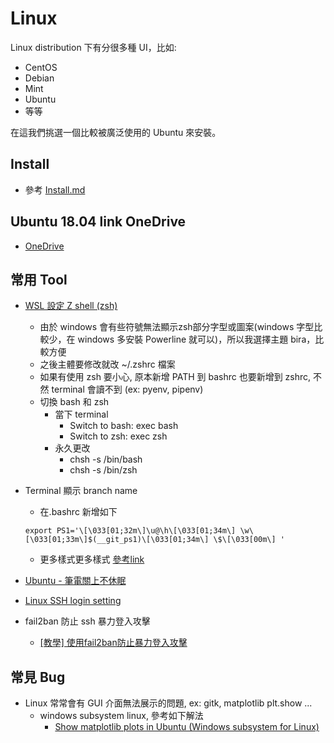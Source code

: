 # Linux

Linux distribution 下有分很多種 UI，比如:

- CentOS
- Debian
- Mint
- Ubuntu
- 等等

在這我們挑選一個比較被廣泛使用的 Ubuntu 來安裝。

## Install

- 參考 [Install.md](https://github.com/machineCYC/EnvironmentSetting/blob/master/Linux/INSTALL.md)

## Ubuntu 18.04 link OneDrive

- [OneDrive](https://www.maketecheasier.com/sync-onedrive-linux/)

## 常用 Tool

- [WSL 設定 Z shell (zsh)](https://poychang.github.io/note-windows-terminal/)
    - 由於 windows 會有些符號無法顯示zsh部分字型或圖案(windows 字型比較少，在 windows 多安裝 Powerline 就可以)，所以我選擇主題 bira，比較方便
    - 之後主體要修改就改 ~/.zshrc 檔案
    - 如果有使用 zsh 要小心, 原本新增 PATH 到 bashrc 也要新增到 zshrc, 不然 terminal 會讀不到 (ex: pyenv, pipenv)
    - 切換 bash 和 zsh
        - 當下 terminal
            - Switch to bash: exec bash
            - Switch to zsh: exec zsh
        - 永久更改
            - chsh -s /bin/bash
            - chsh -s /bin/zsh

- Terminal 顯示 branch name
    - 在.bashrc 新增如下
    ```
    export PS1='\[\033[01;32m\]\u@\h\[\033[01;34m\] \w\[\033[01;33m\]$(__git_ps1)\[\033[01;34m\] \$\[\033[00m\] '
    ```
    - 更多樣式更多樣式 [參考link](https://gist.github.com/justintv/168835)

- [Ubuntu - 筆電關上不休眠](https://blog.cashwu.com/blog/ubuntu-laptops-close-lcd-not-hibbernate/)

- [Linux SSH login setting](https://blog.gtwang.org/linux/linux-ssh-public-key-authentication/)

- fail2ban 防止 ssh 暴力登入攻擊
    - [[教學] 使用fail2ban防止暴力登入攻擊](https://xenby.com/b/107-%E6%95%99%E5%AD%B8-%E4%BD%BF%E7%94%A8fail2ban%E9%98%B2%E6%AD%A2%E6%9A%B4%E5%8A%9B%E7%99%BB%E5%85%A5%E6%94%BB%E6%93%8A)


## 常見 Bug

- Linux 常常會有 GUI 介面無法展示的問題, ex: gitk, matplotlib plt.show ...
    - windows subsystem linux, 參考如下解法
        - [Show matplotlib plots in Ubuntu (Windows subsystem for Linux)](https://github.com/machineCYC/EnvironmentSetting/blob/master/Linux/INSTALL.md)